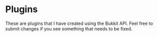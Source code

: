 # Plugins
These are plugins that I have created using the Bukkit API.
Feel free to submit changes if you see something that needs to be fixed.
